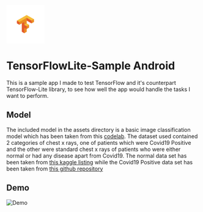 <img src="https://raw.githubusercontent.com/oddlyspaced/tensorflowlite-android-sample/master/media/tf.png" width="100" height="100"/>

# TensorFlowLite-Sample Android

This is a sample app I made to test TensorFlow and it's counterpart TensorFlow-Lite library, to see how well the app would handle the tasks I want to perform.

## Model
The included model in the assets directory is a basic image classification model which has been taken from this [codelab](https://www.tensorflow.org/lite/models/image_classification/overview). The dataset used contained 2 categories of chest x rays, one of patients which were Covid19 Positive and the other were standard chest x rays of patients who were either normal or had any disease apart from Covid19.
The normal data set has been taken from [this kaggle listing](https://www.kaggle.com/nih-chest-xrays/data) while the Covid19 Positive data set has been taken from [this github repository](https://github.com/ieee8023/covid-chestxray-dataset) 
## Demo 
![Demo](https://github.com/oddlyspaced/tensorflowlite-android-sample/raw/master/media/demo.gif)



